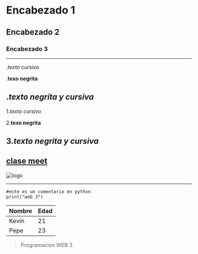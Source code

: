 # Encabezado 1
## Encabezado 2
### Encabezado 3

---
.*texto cursivo*

.**texo negrita**

.***texto negrita y cursiva***
---

1.*texto cursivo*

2.**texo negrita**

3.***texto negrita y cursiva***
---

[clase meet]()
---

![logo](https://media.istockphoto.com/id/636379014/es/foto/manos-la-formaci%C3%B3n-de-una-forma-de-coraz%C3%B3n-con-silueta-al-atardecer.jpg?s=612x612&w=0&k=20&c=R2BE-RgICBnTUjmxB8K9U0wTkNoCKZRi-Jjge8o_OgE=)

---
```
#este es un comentario en python
print("web 3")
```

|Nombre |Edad |
|-------|-----|
|Kevin  |21   |
|Pepe   |23   |

> Programacion WEB 3
